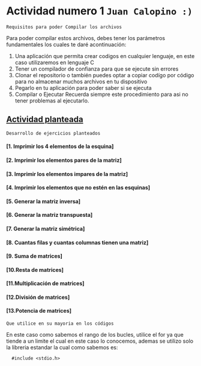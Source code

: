 # Actividad numero 1        `Juan Calopino :)`

`Requisitos para poder Compilar los archivos`

Para poder compilar estos archivos, debes tener los parámetros fundamentales los cuales te daré acontinuación:
1. Una aplicación que permita crear codigos en cualquier lenguaje, en este caso utilizaremos en lenguaje C
2. Tener un compilador de confianza para que se ejecute sin errores
3. Clonar el repositorio o también puedes optar a copiar codígo por código para no almacenar muchos archivos en tu dispositivo
4. Pegarlo en tu aplicación para poder saber si se ejecuta
5. Compilar o Ejecutar
   Recuerda siempre este procedimiento para asi no tener problemas al ejecutarlo.
   
## [Actividad planteada](https://eva.unl.edu.ec/mod/workshop/view.php?id=3061225)
`Desarrollo de ejercicios planteados`
#### [1. Imprimir los 4 elementos de la esquina]
#### [2. Imprimir los elementos pares de la matriz]
#### [3. Imprimir los elementos impares de la matriz]
#### [4. Imprimir los elementos que no estén en las esquinas]
#### [5. Generar la matriz inversa]
#### [6. Generar la matriz transpuesta]
#### [7. Generar la matriz simétrica]
#### [8. Cuantas filas y cuantas columnas tienen una matriz]
#### [9. Suma de matrices]
#### [10.Resta de matrices]
#### [11.Multiplicación de matrices]
#### [12.División de matrices]
#### [13.Potencia de matrices]
`Que utilice en su mayoria en los códigos`

En este caso como sabemos el rango de los bucles, utilice el for ya que tiende a un limite el cual en este caso lo conocemos, ademas se utilizo solo la libreria estandar la cual como sabemos es:



      #include <stdio.h>



